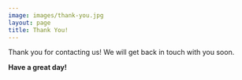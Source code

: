 ```yaml
---
image: images/thank-you.jpg
layout: page
title: Thank You!
---
```


Thank you for contacting us! We will get back in touch with you soon.

**Have a great day!**